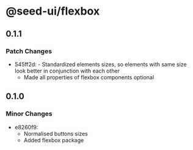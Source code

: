 # @seed-ui/flexbox

## 0.1.1

### Patch Changes

- 545ff2d: - Standardized elements sizes, so elements with same size look better in conjunction with each other
  - Made all properties of flexbox components optional

## 0.1.0

### Minor Changes

- e8260f9:
  - Normalised buttons sizes
  - Added flexbox package
